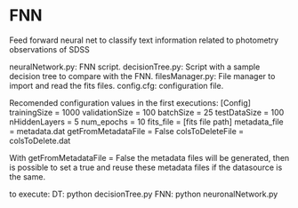 # FNN
Feed forward neural net to classify text information related to photometry observations of SDSS 

neuralNetwork.py: FNN script.
decisionTree.py: Script  with a sample decision tree to compare with the FNN.
filesManager.py: File manager to import and read the fits files.
config.cfg: configuration file.

Recomended configuration values in the first executions:
    [Config]
    trainingSize = 1000
    validationSize = 100
    batchSize = 25
    testDataSize = 100
    nHiddenLayers = 5
    num_epochs = 10
    fits_file = [fits file path]
    metadata_file = metadata.dat
    getFromMetadataFile = False
    colsToDeleteFile = colsToDelete.dat

With getFromMetadataFile = False the metadata files will be generated, then is possible to set a true and reuse these metadata files if the datasource is the same.

to execute:
DT: python decisionTree.py 
FNN: python neuronalNetwork.py
 
